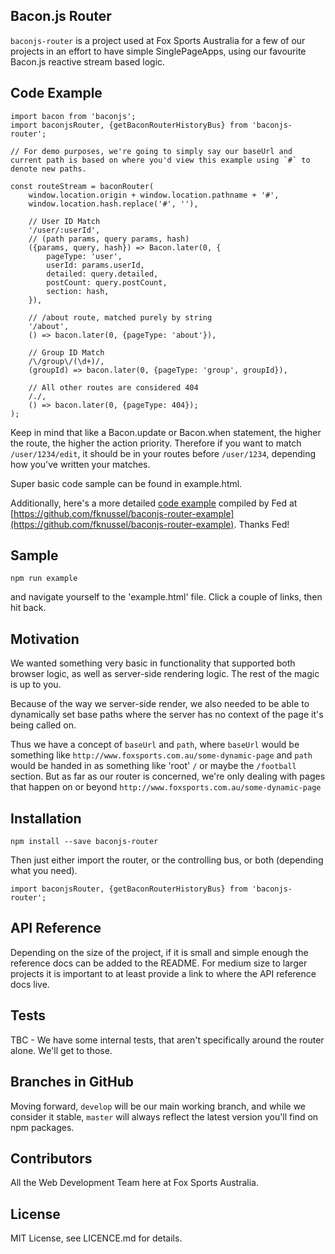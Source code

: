 ## Bacon.js Router

`baconjs-router` is a project used at Fox Sports Australia for a few of our projects in an effort to have simple SinglePageApps, using our favourite Bacon.js reactive stream based logic.

## Code Example

```
import bacon from 'baconjs';
import baconjsRouter, {getBaconRouterHistoryBus} from 'baconjs-router';

// For demo purposes, we're going to simply say our baseUrl and current path is based on where you'd view this example using `#` to denote new paths.

const routeStream = baconRouter(
    window.location.origin + window.location.pathname + '#',
    window.location.hash.replace('#', ''),

    // User ID Match
    '/user/:userId',
    // (path params, query params, hash)
    ({params, query, hash}) => Bacon.later(0, {
        pageType: 'user',
        userId: params.userId,
        detailed: query.detailed,
        postCount: query.postCount,
        section: hash,
    }),

    // /about route, matched purely by string
    '/about',
    () => bacon.later(0, {pageType: 'about'}),

    // Group ID Match
    /\/group\/(\d+)/,
    (groupId) => bacon.later(0, {pageType: 'group', groupId}),

    // All other routes are considered 404
    /./,
    () => bacon.later(0, {pageType: 404});
);
```

Keep in mind that like a Bacon.update or Bacon.when statement, the higher the route, the higher the action priority.  Therefore if you want to match `/user/1234/edit`, it should be in your routes before `/user/1234`, depending how you've written your matches.

Super basic code sample can be found in example.html.

Additionally, here's a more detailed [code example](https://baconjs-router-example-razvcrijaf.now.sh/) compiled by Fed at [https://github.com/fknussel/baconjs-router-example](https://github.com/fknussel/baconjs-router-example). Thanks Fed!

## Sample

```
npm run example
```

and navigate yourself to the 'example.html' file.  Click a couple of links, then hit back.

## Motivation

We wanted something very basic in functionality that supported both browser logic, as well as server-side rendering logic.  The rest of the magic is up to you.

Because of the way we server-side render, we also needed to be able to dynamically set base paths where the server has no context of the page it's being called on.

Thus we have a concept of `baseUrl` and `path`, where `baseUrl` would be something like `http://www.foxsports.com.au/some-dynamic-page` and `path` would be handed in as something like 'root' `/` or maybe the `/football` section.  But as far as our router is concerned, we're only dealing with pages that happen on or beyond `http://www.foxsports.com.au/some-dynamic-page`

## Installation

```
npm install --save baconjs-router
```

Then just either import the router, or the controlling bus, or both (depending what you need).

```
import baconjsRouter, {getBaconRouterHistoryBus} from 'baconjs-router';
```

## API Reference

Depending on the size of the project, if it is small and simple enough the reference docs can be added to the README. For medium size to larger projects it is important to at least provide a link to where the API reference docs live.

## Tests

TBC - We have some internal tests, that aren't specifically around the router alone. We'll get to those.

## Branches in GitHub

Moving forward, `develop` will be our main working branch, and while we consider it stable, `master` will always reflect the latest version you'll find on npm packages.

## Contributors

All the Web Development Team here at Fox Sports Australia.

## License

MIT License, see LICENCE.md for details.
